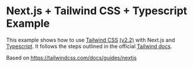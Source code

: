 # Next.js + Tailwind CSS + Typescript Example

This example shows how to use [Tailwind CSS](https://tailwindcss.com/) [(v2.2)](https://blog.tailwindcss.com/tailwindcss-2-2) with Next.js and [Typescript](https://www.typescriptlang.org/). It follows the steps outlined in the official [Tailwind docs](https://tailwindcss.com/docs/guides/nextjs).

Based on https://tailwindcss.com/docs/guides/nextjs
